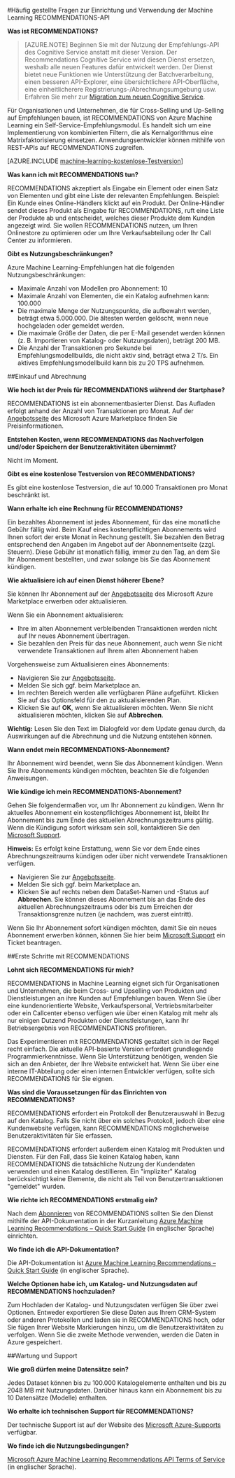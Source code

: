 <properties 
	pageTitle="Einrichten und Verwenden der Machine Learning-Empfehlungen-API | Microsoft Azure" 
	description="FAQ zur mit Azure Machine Learning erstellten Microsoft RECOMMENDATIONS API" 
	services="machine-learning" 
	documentationCenter="" 
	authors="LuisCabrer" 
	manager="jhubbard" 
	editor="cgronlun"/>

<tags 
	ms.service="machine-learning" 
	ms.workload="data-services" 
	ms.tgt_pltfrm="na" 
	ms.devlang="na" 
	ms.topic="article" 
	ms.date="09/08/2016" 
	ms.author="luisca"/>

#Häufig gestellte Fragen zur Einrichtung und Verwendung der Machine Learning RECOMMENDATIONS-API


**Was ist RECOMMENDATIONS?**

>[AZURE.NOTE] Beginnen Sie mit der Nutzung der Empfehlungs-API des Cognitive Service anstatt mit dieser Version. Der Recommendations Cognitive Service wird diesen Dienst ersetzen, weshalb alle neuen Features dafür entwickelt werden. Der Dienst bietet neue Funktionen wie Unterstützung der Batchverarbeitung, einen besseren API-Explorer, eine übersichtlichere API-Oberfläche, eine einheitlicherere Registrierungs-/Abrechnungsumgebung usw. Erfahren Sie mehr zur [Migration zum neuen Cognitive Service](http://aka.ms/recomigrate).

Für Organisationen und Unternehmen, die für Cross-Selling und Up-Selling auf Empfehlungen bauen, ist RECOMMENDATIONS von Azure Machine Learning ein Self-Service-Empfehlungsmodul. Es handelt sich um eine Implementierung von kombinierten Filtern, die als Kernalgorithmus eine Matrixfaktorisierung einsetzen. Anwendungsentwickler können mithilfe von REST-APIs auf RECOMMENDATIONS zugreifen.

[AZURE.INCLUDE [machine-learning-kostenlose-Testversion](../../includes/machine-learning-free-trial.md)]

**Was kann ich mit RECOMMENDATIONS tun?**

RECOMMENDATIONS akzeptiert als Eingabe ein Element oder einen Satz von Elementen und gibt eine Liste der relevanten Empfehlungen. Beispiel: Ein Kunde eines Online-Händlers klickt auf ein Produkt. Der Online-Händler sendet dieses Produkt als Eingabe für RECOMMENDATIONS, ruft eine Liste der Produkte ab und entscheidet, welches dieser Produkte dem Kunden angezeigt wird. Sie wollen RECOMMENDATIONS nutzen, um Ihren Onlinestore zu optimieren oder um Ihre Verkaufsabteilung oder Ihr Call Center zu informieren.

**Gibt es Nutzungsbeschränkungen?**

Azure Machine Learning-Empfehlungen hat die folgenden Nutzungsbeschränkungen:
* Maximale Anzahl von Modellen pro Abonnement: 10
* Maximale Anzahl von Elementen, die ein Katalog aufnehmen kann: 100.000
* Die maximale Menge der Nutzungspunkte, die aufbewahrt werden, beträgt etwa 5.000.000. Die ältesten werden gelöscht, wenn neue hochgeladen oder gemeldet werden.
* Die maximale Größe der Daten, die per E-Mail gesendet werden können (z. B. Importieren von Katalog- oder Nutzungsdaten), beträgt 200 MB.
* Die Anzahl der Transaktionen pro Sekunde bei Empfehlungsmodellbuilds, die nicht aktiv sind, beträgt etwa 2 T/s. Ein aktives Empfehlungsmodellbuild kann bis zu 20 TPS aufnehmen.

##Einkauf und Abrechnung 


**Wie hoch ist der Preis für RECOMMENDATIONS während der Startphase?**

RECOMMENDATIONS ist ein abonnementbasierter Dienst. Das Aufladen erfolgt anhand der Anzahl von Transaktionen pro Monat. Auf der [Angebotsseite](https://datamarket.azure.com/dataset/amla/recommendations) des Microsoft Azure Marketplace finden Sie Preisinformationen.

**Entstehen Kosten, wenn RECOMMENDATIONS das Nachverfolgen und/oder Speichern der Benutzeraktivitäten übernimmt?**

Nicht im Moment.

**Gibt es eine kostenlose Testversion von RECOMMENDATIONS?**

Es gibt eine kostenlose Testversion, die auf 10.000 Transaktionen pro Monat beschränkt ist.

**Wann erhalte ich eine Rechnung für RECOMMENDATIONS?**

Ein bezahltes Abonnement ist jedes Abonnement, für das eine monatliche Gebühr fällig wird. Beim Kauf eines kostenpflichtigen Abonnements wird Ihnen sofort der erste Monat in Rechnung gestellt. Sie bezahlen den Betrag entsprechend den Angaben im Angebot auf der Abonnementseite (zzgl. Steuern). Diese Gebühr ist monatlich fällig, immer zu den Tag, an dem Sie Ihr Abonnement bestellten, und zwar solange bis Sie das Abonnement kündigen.

**Wie aktualisiere ich auf einen Dienst höherer Ebene?**

Sie können Ihr Abonnement auf der [Angebotsseite](https://datamarket.azure.com/dataset/amla/recommendations) des Microsoft Azure Marketplace erwerben oder aktualisieren.

Wenn Sie ein Abonnement aktualisieren:

* Ihre im alten Abonnement verbleibenden Transaktionen werden nicht auf Ihr neues Abonnement übertragen.
* Sie bezahlen den Preis für das neue Abonnement, auch wenn Sie nicht verwendete Transaktionen auf Ihrem alten Abonnement haben

Vorgehensweise zum Aktualisieren eines Abonnements:

* Navigieren Sie zur [Angebotsseite](https://datamarket.azure.com/dataset/amla/recommendations).
* Melden Sie sich ggf. beim Marketplace an.
* Im rechten Bereich werden alle verfügbaren Pläne aufgeführt. Klicken Sie auf das Optionsfeld für den zu aktualisierenden Plan.
* Klicken Sie auf **OK**, wenn Sie aktualisieren möchten. Wenn Sie nicht aktualisieren möchten, klicken Sie auf **Abbrechen**.

**Wichtig:** Lesen Sie den Text im Dialogfeld vor dem Update genau durch, da Auswirkungen auf die Abrechnung und die Nutzung entstehen können.

**Wann endet mein RECOMMENDATIONS-Abonnement?**

Ihr Abonnement wird beendet, wenn Sie das Abonnement kündigen. Wenn Sie Ihre Abonnements kündigen möchten, beachten Sie die folgenden Anweisungen.

**Wie kündige ich mein RECOMMENDATIONS-Abonnement?**

Gehen Sie folgendermaßen vor, um Ihr Abonnement zu kündigen. Wenn Ihr aktuelles Abonnement ein kostenpflichtiges Abonnement ist, bleibt Ihr Abonnement bis zum Ende des aktuellen Abrechnungszeitraums gültig. Wenn die Kündigung sofort wirksam sein soll, kontaktieren Sie den [Microsoft Support](https://support.microsoft.com/oas/default.aspx?gprid=17024&st=1&wfxredirect=1&sd=gn).

**Hinweis:** Es erfolgt keine Erstattung, wenn Sie vor dem Ende eines Abrechnungszeitraums kündigen oder über nicht verwendete Transaktionen verfügen.

* Navigieren Sie zur [Angebotsseite](https://datamarket.azure.com/dataset/amla/recommendations).
* Melden Sie sich ggf. beim Marketplace an.
* Klicken Sie auf rechts neben dem DataSet-Namen und -Status auf **Abbrechen**. Sie können dieses Abonnement bis an das Ende des aktuellen Abrechnungszeitraums oder bis zum Erreichen der Transaktionsgrenze nutzen (je nachdem, was zuerst eintritt).

Wenn Sie Ihr Abonnement sofort kündigen möchten, damit Sie ein neues Abonnement erwerben können, können Sie hier beim [Microsoft Support](https://support.microsoft.com/oas/default.aspx?gprid=17024&st=1&wfxredirect=1&sd=gn) ein Ticket beantragen.

##Erste Schritte mit RECOMMENDATIONS

**Lohnt sich RECOMMENDATIONS für mich?**

RECOMMENDATIONS in Machine Learning eignet sich für Organisationen und Unternehmen, die beim Cross- und Upselling von Produkten und Dienstleistungen an ihre Kunden auf Empfehlungen bauen. Wenn Sie über eine kundenorientierte Website, Verkaufspersonal, Vertriebsmitarbeiter oder ein Callcenter ebenso verfügen wie über einen Katalog mit mehr als nur einigen Dutzend Produkten oder Dienstleistungen, kann Ihr Betriebsergebnis von RECOMMENDATIONS profitieren.

Das Experimentieren mit RECOMMENDATIONS gestaltet sich in der Regel recht einfach. Die aktuelle API-basierte Version erfordert grundlegende Programmierkenntnisse. Wenn Sie Unterstützung benötigen, wenden Sie sich an den Anbieter, der Ihre Website entwickelt hat. Wenn Sie über eine interne IT-Abteilung oder einen internen Entwickler verfügen, sollte sich RECOMMENDATIONS für Sie eignen.

**Was sind die Voraussetzungen für das Einrichten von RECOMMENDATIONS?**

RECOMMENDATIONS erfordert ein Protokoll der Benutzerauswahl in Bezug auf den Katalog. Falls Sie nicht über ein solches Protokoll, jedoch über eine Kundenwebsite verfügen, kann RECOMMENDATIONS möglicherweise Benutzeraktivitäten für Sie erfassen.

RECOMMENDATIONS erfordert außerdem einen Katalog mit Produkten und Diensten. Für den Fall, dass Sie keinen Katalog haben, kann RECOMMENDATIONS die tatsächliche Nutzung der Kundendaten verwenden und einen Katalog destillieren. Ein "impliziter" Katalog berücksichtigt keine Elemente, die nicht als Teil von Benutzertransaktionen "gemeldet" wurden.

**Wie richte ich RECOMMENDATIONS erstmalig ein?**

Nach dem [Abonnieren](https://datamarket.azure.com/dataset/amla/recommendations) von RECOMMENDATIONS sollten Sie den Dienst mithilfe der API-Dokumentation in der Kurzanleitung [Azure Machine Learning Recommendations – Quick Start Guide](machine-learning-recommendation-api-quick-start-guide.md) (in englischer Sprache) einrichten.

**Wo finde ich die API-Dokumentation?**

Die API-Dokumentation ist [Azure Machine Learning Recommendations – Quick Start Guide](machine-learning-recommendation-api-quick-start-guide.md) (in englischer Sprache).

**Welche Optionen habe ich, um Katalog- und Nutzungsdaten auf RECOMMENDATIONS hochzuladen?**

Zum Hochladen der Katalog- und Nutzungsdaten verfügen Sie über zwei Optionen. Entweder exportieren Sie diese Daten aus Ihrem CRM-System oder anderen Protokollen und laden sie in RECOMMENDATIONS hoch, oder Sie fügen Ihrer Website Markierungen hinzu, um die Benutzeraktivitäten zu verfolgen. Wenn Sie die zweite Methode verwenden, werden die Daten in Azure gespeichert.

##Wartung und Support

**Wie groß dürfen meine Datensätze sein?**

Jedes Dataset können bis zu 100.000 Katalogelemente enthalten und bis zu 2048 MB mit Nutzungsdaten. Darüber hinaus kann ein Abonnement bis zu 10 Datensätze (Modelle) enthalten.

**Wo erhalte ich technischen Support für RECOMMENDATIONS?**

Der technische Support ist auf der Website des [Microsoft Azure-Supports](https://social.msdn.microsoft.com/forums/azure/home?forum=MachineLearning) verfügbar.

**Wo finde ich die Nutzungsbedingungen?**

[Microsoft Azure Machine Learning Recommendations API Terms of Service](https://datamarket.azure.com/dataset/amla/recommendations#terms) (in englischer Sprache).



 

<!---HONumber=AcomDC_0914_2016-->